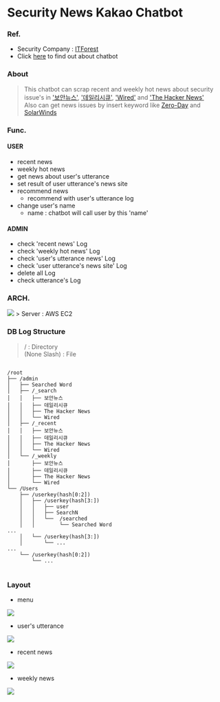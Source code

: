 # Security News Kakao Chatbot

### Ref.
+ Security Company : [ITForest](http://www.itforest.net/)  
+ Click [here](https://pf.kakao.com/_xfXbxeK) to find out about chatbot

### About
> This chatbot can scrap recent and weekly hot news about security issue's in ['보안뉴스'](https://www.boannews.com/default.asp?direct=mobile), ['데일리시큐'](https://www.dailysecu.com/), ['Wired'](https://www.wired.com/) and ['The Hacker News'](https://thehackernews.com/)  
> Also can get news issues by insert keyword like [Zero-Day](https://ko.wikipedia.org/wiki/%EC%A0%9C%EB%A1%9C_%EB%8D%B0%EC%9D%B4_%EA%B3%B5%EA%B2%A9) and [SolarWinds](https://www.solarwinds.com/ko/)

### Func.
#### USER
+ recent news
+ weekly hot news
+ get news about user's utterance
+ set result of user utterance's news site
+ recommend news
    + recommend with user's utterance log
+ change user's name
    + name : chatbot will call user by this 'name'
#### ADMIN
+ check 'recent news' Log
+ check 'weekly hot news' Log
+ check 'user's utterance news' Log
+ check 'user utterance's news site' Log
+ delete all Log
+ check utterance's Log

### ARCH.
<img src="https://user-images.githubusercontent.com/37611500/131669848-2d7c79ed-f9d6-4134-8082-312600872a3e.png">
> Server : AWS EC2

### DB Log Structure
> / : Directory  
> (None Slash) : File

<pre>
<code>
/root
├── /admin
│   ├── Searched Word
│   ├── /_search
│   │   ├── 보안뉴스
│   │   ├── 데일리시큐
│   │   ├── The Hacker News
│   │   └── Wired
│   ├── /_recent
│   │   ├── 보안뉴스
│   │   ├── 데일리시큐
│   │   ├── The Hacker News
│   │   └── Wired
│   └── /_weekly
│       ├── 보안뉴스
│       ├── 데일리시큐
│       ├── The Hacker News
│       └── Wired
└── /Users
    ├── /userkey(hash[0:2])
    │   ├── /userkey(hash[3:])
    │   │   ├── user
    │   │   ├── SearchN 
    │   │   └──  /searched 
    │   │        └── Searched Word
...
    │   └── /userkey(hash[3:])
    │       └── ...
...
    └── /userkey(hash[0:2])
        └── ...
</code>
</pre>

### Layout
+ menu
<img src="https://user-images.githubusercontent.com/37611500/131847973-509516e7-44a6-4468-8d3f-dcf1b584c3ab.PNG">
  
+ user's utterance
<img src="https://user-images.githubusercontent.com/37611500/131848380-c29f6030-d132-4049-8efa-2cf602f260b3.PNG">
  
+ recent news
<img src="https://user-images.githubusercontent.com/37611500/131848682-53428aa3-e9af-4d0f-ad51-98969ce04fd5.PNG">
  
+ weekly news
<img src="https://user-images.githubusercontent.com/37611500/131848864-514c4a82-e7bc-4951-98c3-bb1dd8d9dd2f.PNG">


